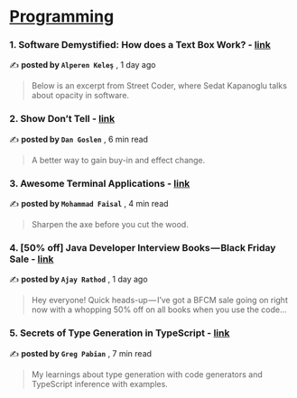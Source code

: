 
<h1><a href=https://medium.com/tag/programming/recommended target="_blank" rel="noopener noreferrer">Programming</a></h1>
<h3>1. Software Demystified: How does a Text Box Work? - <a href=https://medium.com/@alpkeles99/software-demystified-how-does-a-text-box-work-c24d28198cfa?source=tag_recommended_feed---------0-84----------programming----------2da919f8_e515_4b03_b47a_9d69d63fd5fb------- target="_blank" rel="noopener noreferrer">link</a></h3>

✍️ **posted by `Alperen Keleş`** <date> , 1 day ago</date>

<blockquote>Below is an excerpt from Street Coder, where Sedat Kapanoglu talks about opacity in software.</blockquote>

<h3>2. Show Don’t Tell - <a href=https://medium.com/@dangoslen/show-dont-tell-8b2fa8760907?source=tag_recommended_feed---------1-107----------programming----------2da919f8_e515_4b03_b47a_9d69d63fd5fb------- target="_blank" rel="noopener noreferrer">link</a></h3>

✍️ **posted by `Dan Goslen`** <date> , 6 min read</date>

<blockquote>A better way to gain buy-in and effect change.</blockquote>

<h3>3. Awesome Terminal Applications - <a href=https://medium.com/gitconnected/awesome-terminal-applications-e4a06022dffa?source=tag_recommended_feed---------2-85----------programming----------2da919f8_e515_4b03_b47a_9d69d63fd5fb------- target="_blank" rel="noopener noreferrer">link</a></h3>

✍️ **posted by `Mohammad Faisal`** <date> , 4 min read</date>

<blockquote>Sharpen the axe before you cut the wood.</blockquote>

<h3>4. [50% off] Java Developer Interview Books — Black Friday Sale - <a href=https://medium.com/@rathod-ajay/50-off-java-developer-interview-books-black-friday-sale-5bd8c87e8fb0?source=tag_recommended_feed---------3-84----------programming----------2da919f8_e515_4b03_b47a_9d69d63fd5fb------- target="_blank" rel="noopener noreferrer">link</a></h3>

✍️ **posted by `Ajay Rathod`** <date> , 1 day ago</date>

<blockquote>Hey everyone! Quick heads-up — I’ve got a BFCM sale going on right now with a whopping 50% off on all books when you use the code…</blockquote>

<h3>5. Secrets of Type Generation in TypeScript - <a href=https://medium.com/gitconnected/secrets-of-type-generation-in-typescript-5d74c2e9dc56?source=tag_recommended_feed---------4-107----------programming----------2da919f8_e515_4b03_b47a_9d69d63fd5fb------- target="_blank" rel="noopener noreferrer">link</a></h3>

✍️ **posted by `Greg Pabian`** <date> , 7 min read</date>

<blockquote>My learnings about type generation with code generators and TypeScript inference with examples.</blockquote>

